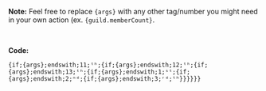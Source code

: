 **Note:** Feel free to replace `{args}` with any other tag/number you might need in your own action (ex. `{guild.memberCount}`.

<br>

**Code:**

`{if;{args};endswith;11;ᵗʰ;{if;{args};endswith;12;ᵗʰ;{if;{args};endswith;13;ᵗʰ;{if;{args};endswith;1;ˢᵗ;{if;{args};endswith;2;ⁿᵈ;{if;{args};endswith;3;ʳᵈ;ᵗʰ}}}}}}`
